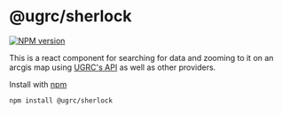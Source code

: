 # @ugrc/sherlock

[![NPM version](https://badgen.net/npm/v/@ugrc/sherlock)](https://www.npmjs.com/package/@ugrc/sherlock)

This is a react component for searching for data and zooming to it on an arcgis map using [UGRC's API](https://api.mapserv.utah.gov) as well as other providers.

Install with [npm](https://www.npmjs.com/)

```bash
npm install @ugrc/sherlock
```
